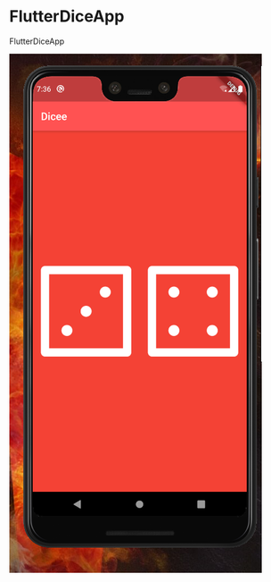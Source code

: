 # FlutterDiceApp
FlutterDiceApp

![Image description](https://github.com/nayanbhanushali/FlutterDiceApp/blob/master/snip.PNG?raw=true)

